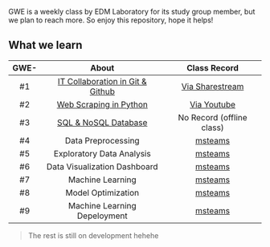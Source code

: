 GWE is a weekly class by EDM Laboratory for its study group member, but we plan to reach more. So enjoy this repository, hope it helps!

## What we learn
|GWE- |About|Class Record|
|:------:|:------:|:-------:|
| #1 | [IT Collaboration in Git & Github](https://github.com/lifeatedmlab/GWE-2024/tree/main/Modul%201%20-%20IT%20Collaboration) | [Via Sharestream](https://telkomuniversityofficial.sharepoint.com/:v:/s/TrainerEDE-G4-PublicClass/EVcK5otAeLNEhpYOvHGS7DcBt-Fu_y7VRX7HKthh40xhcA?e=FXNEpI&nav=eyJyZWZlcnJhbEluZm8iOnsicmVmZXJyYWxBcHAiOiJTdHJlYW1XZWJBcHAiLCJyZWZlcnJhbFZpZXciOiJTaGFyZURpYWxvZy1MaW5rIiwicmVmZXJyYWxBcHBQbGF0Zm9ybSI6IldlYiIsInJlZmVycmFsTW9kZSI6InZpZXcifX0%3D) |
| #2 | [Web Scraping in Python](https://github.com/lifeatedmlab/GWE-2024/tree/main/Modul%202%20-%20Data%20Scraping) | [Via Youtube](https://youtube.com/live/-e8v_UaOOEE?feature=share) |
| #3 | [SQL & NoSQL Database](https://github.com/lifeatedmlab/GWE-2024/tree/main/Modul%203%20-%20Database%2C%20Data%20Warehouse%2C%20Data%20Lakes) | No Record (offline class) |
| #4 | Data Preprocessing | [msteams](https://telkomuniversityofficial.sharepoint.com/sites/GWEG5/_layouts/15/stream.aspx?id=%2Fsites%2FGWEG5%2FDokumen%20Berbagi%2FGeneral%2FRecordings%2FGWE%2D20240426%5F195248%2DMeeting%20Recording%2Emp4&referrer=StreamWebApp%2EWeb&referrerScenario=AddressBarCopied%2Eview) |
| #5 | Exploratory Data Analysis | [msteams](https://telkomuniversityofficial.sharepoint.com/sites/GWEG5/Dokumen%20Berbagi/General/Recordings/GWE%20_5-20240511_095113-Rekaman%20Rapat.mp4?web=1)  |
| #6 | Data Visualization Dashboard | [msteams](https://telkomuniversityofficial.sharepoint.com/:v:/s/TrainerEDE-G4-PublicClass/EYC12-Z6PuZEiWI7H_sqep0BskC_GETUu5XN0oi51ivSOQ?e=n8YT2r&nav=eyJyZWZlcnJhbEluZm8iOnsicmVmZXJyYWxBcHAiOiJTdHJlYW1XZWJBcHAiLCJyZWZlcnJhbFZpZXciOiJTaGFyZURpYWxvZy1MaW5rIiwicmVmZXJyYWxBcHBQbGF0Zm9ybSI6IldlYiIsInJlZmVycmFsTW9kZSI6InZpZXcifX0%3D)  |
| #7 | Machine Learning | [msteams](https://telkomuniversityofficial.sharepoint.com/:v:/s/GWEG5/EXn2kBizUh1PlkyB1Hkn7hwBx2Uvl4AOK4r5VqMu1aslmg?e=ctIIhK&nav=eyJyZWZlcnJhbEluZm8iOnsicmVmZXJyYWxBcHAiOiJTdHJlYW1XZWJBcHAiLCJyZWZlcnJhbFZpZXciOiJTaGFyZURpYWxvZy1MaW5rIiwicmVmZXJyYWxBcHBQbGF0Zm9ybSI6IldlYiIsInJlZmVycmFsTW9kZSI6InZpZXcifX0%3D)  |
| #8 | Model Optimization | [msteams](https://telkomuniversityofficial.sharepoint.com/sites/GWEG5/Dokumen%20Berbagi/General/Recordings/GWE%20_5-20240511_095113-Rekaman%20Rapat.mp4?web=1)  |
| #9 | Machine Learning Depeloyment | [msteams](https://telkomuniversityofficial.sharepoint.com/:v:/s/GWEG5/EZ39jn9ku7NMuX-zp_1qrsMBaeCaM8Kbb2qVcz5_XXnRyw?e=cWitBT&nav=eyJyZWZlcnJhbEluZm8iOnsicmVmZXJyYWxBcHAiOiJTdHJlYW1XZWJBcHAiLCJyZWZlcnJhbFZpZXciOiJTaGFyZURpYWxvZy1MaW5rIiwicmVmZXJyYWxBcHBQbGF0Zm9ybSI6IldlYiIsInJlZmVycmFsTW9kZSI6InZpZXcifX0%3D)  |

> The rest is still on development hehehe

